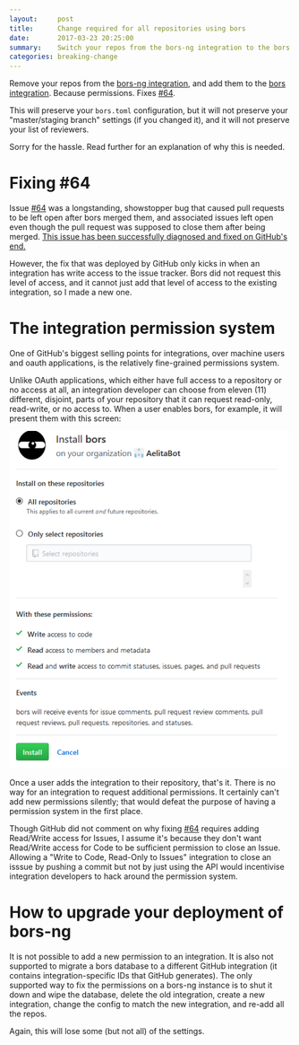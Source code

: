 ```yaml
---
layout:     post
title:      Change required for all repositories using bors
date:       2017-03-23 20:25:00
summary:    Switch your repos from the bors-ng integration to the bors integration
categories: breaking-change
---
```


Remove your repos from the [bors-ng integration],
and add them to the [bors integration].
Because permissions.
Fixes [#64].

This will preserve your `bors.toml` configuration,
but it will not preserve your "master/staging branch" settings (if you changed it),
and it will not preserve your list of reviewers.

Sorry for the hassle.
Read further for an explanation of why this is needed.

[#64]: https://github.com/bors-ng/bors-ng/issues/64
[bors-ng integration]: https://github.com/integration/bors-ng
[bors integration]: https://github.com/integration/bors


Fixing #64
==========

Issue [#64] was a longstanding,
showstopper bug that caused pull requests to be left open after bors merged them,
and associated issues left open even though the pull request was supposed to close them after being merged.
[This issue has been successfully diagnosed and fixed on GitHub's end.][github's post]

However, the fix that was deployed by GitHub only kicks in when an integration has write access to the issue tracker.
Bors did not request this level of access, and it cannot just add that level of access to the existing integration,
so I made a new one.

[github's post]: https://platform.github.community/t/pushing-a-pull-request-doesnt-close-it/1112/5


The integration permission system
=================================

One of GitHub's biggest selling points for integrations,
over machine users and oauth applications,
is the relatively fine-grained permissions system.

Unlike OAuth applications, which either have full access to a repository or no access at all,
an integration developer can choose from eleven (11) different, disjoint,
parts of your repository that it can request read-only, read-write, or no access to.
When a user enables bors, for example, it will present them with this screen:

<div class="gallery">
<img alt="Install on your repositories. With these permissions: write access to code, read access to members and metadata, read and write access to commit statuses, issues, pages, and pull requests" src="/images/perms-screenie.png">
</div>

Once a user adds the integration to their repository, that's it.
There is no way for an integration to request additional permissions.
It certainly can't add new permissions silently;
that would defeat the purpose of having a permission system in the first place.

Though GitHub did not comment on why fixing [#64] requires adding Read/Write access for Issues,
I assume it's because they don't want Read/Write access for Code to be sufficient permission to close an Issue.
Allowing a "Write to Code, Read-Only to Issues" integration to close an isssue by pushing a commit
but not by just using the API would incentivise integration developers to hack around the permission system.


How to upgrade your deployment of bors-ng
=========================================

It is not possible to add a new permission to an integration.
It is also not supported to migrate a bors database to a different GitHub integration (it contains integration-specific IDs that GitHub generates).
The only supported way to fix the permissions on a bors-ng instance is to shut it down and wipe the database,
delete the old integration,
create a new integration,
change the config to match the new integration,
and re-add all the repos.

Again, this will lose some (but not all) of the settings.

